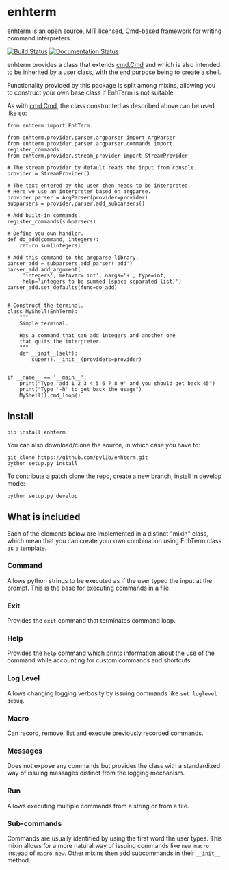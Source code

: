 # enhterm

enhterm is an [open source](https://github.com/pyl1b/enhterm.git),
MIT licensed, [Cmd-based](https://docs.python.org/3/library/cmd.html)
framework for writing command interpreters.

[![Build Status](https://travis-ci.org/pyl1b/enhterm.svg?branch=master)](https://travis-ci.org/pyl1b/enhterm)
[![Documentation Status](https://readthedocs.org/projects/enhterm/badge/?version=latest)](https://enhterm.readthedocs.io/en/latest/?badge=latest)

enhterm provides a class that extends 
[cmd.Cmd](https://docs.python.org/3/library/cmd.html) 
and which is also intended to be inherited by a user class,
with the end purpose being to create a shell.

Functionality provided by this package is split among mixins, allowing you
to construct your own base class if EnhTerm is not suitable.

As with [cmd.Cmd](https://docs.python.org/3/library/cmd.html), the class
constructed as described above can be used like so:


    from enhterm import EnhTerm

    from enhterm.provider.parser.argparser import ArgParser
    from enhterm.provider.parser.argparser.commands import register_commands
    from enhterm.provider.stream_provider import StreamProvider

    # The stream provider by default reads the input from console.
    provider = StreamProvider()
    
    # The text entered by the user then needs to be interpreted.
    # Here we use an interpreter based on argparse.
    provider.parser = ArgParser(provider=provider)
    subparsers = provider.parser.add_subparsers()
    
    # Add built-in commands.
    register_commands(subparsers)

    # Define you own handler.
    def do_add(command, integers):
        return sum(integers)

    # Add this command to the argparse library.
    parser_add = subparsers.add_parser('add')
    parser_add.add_argument(
         'integers', metavar='int', nargs='+', type=int,
         help='integers to be summed (space separated list)')
    parser_add.set_defaults(func=do_add)


    # Construct the terminal.
    class MyShell(EnhTerm):
        """
        Simple terminal.
        
        Has a command that can add integers and another one
        that quits the interpreter.
        """
        def __init__(self):
            super().__init__(providers=provider)


    if __name__ == '__main__':
        print("Type 'add 1 2 3 4 5 6 7 8 9' and you should get back 45")
        print("Type '-h' to get back the usage")
        MyShell().cmd_loop()


Install
-------

    pip install enhterm

You can also download/clone the source, in which case you have to:

    git clone https://github.com/pyl1b/enhterm.git
    python setup.py install
        
To contribute a patch clone the repo, create a new branch, install in
develop mode:
        
    python setup.py develop

What is included
----------------

Each of the elements below are implemented in a distinct "mixin" class,
which mean that you can create your own combination using EnhTerm class as
a template.

### Command

Allows python strings to be executed as if the user typed the input at the
prompt. This is the base for executing commands in a file.

### Exit

Provides the `exit` command that terminates command loop.

### Help

Provides the `help` command which prints information about
the use of the command while accounting for custom commands 
and shortcuts.

### Log Level

Allows changing logging verbosity by issuing commands like 
`set loglevel debug`. 

### Macro

Can record, remove, list and execute previously recorded commands.

### Messages

Does not expose any commands but provides the class with a standardized
way of issuing messages distinct from the logging mechanism.

### Run

Allows executing multiple commands from a string or from a file.

### Sub-commands

Commands are usually identified by using the first word the user types.
This mixin allows for a more natural way of issuing commands like 
`new macro` instead of `macro new`. Other mixins then add subcommands
in their `__init__` method.
